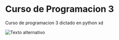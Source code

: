 # Curso de Programacion 3

Curso de programacion 3 dictado en python xd

![Texto alternativo](https://media1.giphy.com/media/coxQHKASG60HrHtvkt/giphy.gif?cid=6c09b952aq7bh70wr4c6exkr960r4fshyggrw99t5oepjouz&ep=v1_internal_gif_by_id&rid=giphy.gif&ct=g)
